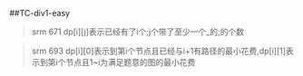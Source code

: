 ##TC-div1-easy
>srm 671 dp[i][j]表示已经有了i个;j个带了至少一个_的;的个数

>srm 693 dp[i][0]表示到第i个节点且已经与i+1有路径的最小花费,dp[i][1]表示到第i个节点且1~i为满足题意的图的最小花费
